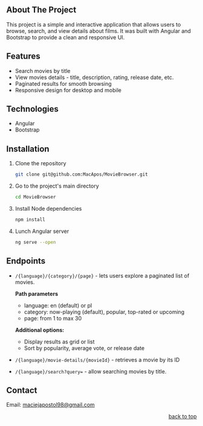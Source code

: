 ## About The Project

This project is a simple and interactive application that allows users to browse, search, and view details about films.
It was built with Angular and Bootstrap to provide a clean and responsive UI.

## Features

- Search movies by title
- View movies details - title, description, rating, release date, etc.
- Paginated results for smooth browsing
- Responsive design for desktop and mobile

## Technologies

- Angular
- Bootstrap

## Installation

1. Clone the repository
   ```sh
   git clone git@github.com:MacApos/MovieBrowser.git
   ```
2. Go to the project's main directory
   ```sh
   cd MovieBrowser
   ```
3. Install Node dependencies
   ```sh
   npm install
   ```
4. Lunch Angular server
   ```sh
   ng serve --open
   ```

## Endpoints

- `/{language}/{category}/{page}` - lets users explore a paginated list of movies.

  **Path parameters**
    - language: en (default) or pl
    - category: now-playing (default), popular, top-rated or upcoming
    - page: from 1 to max 30

  **Additional options:**
    - Display results as grid or list
    - Sort by popularity, average vote, or release date

- `/{language}/movie-details/{movieId}` - retrieves a movie by its ID
- `/{language}/search?query=` - allow searching movies by title.

## Contact

Email: maciejapostol98@gmail.com

<p align="right"><a href="#about-the-project">back to top</a></p>